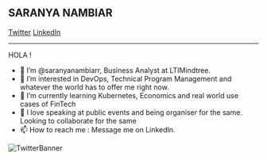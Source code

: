 <!--<p align=”center”> 
  <img width=”200" height=”200" src=”https://userimages.githubusercontent.com/64544937/206134941-e909647a-da02-4d0f-ab0e-4d0d384669de.jpg" alt=”my_banner”>
                                                                                                                                          </p>-->
                                                                                                               
SARANYA NAMBIAR
--------------------------------------------------
[Twitter](https://twitter.com/saranyanambiarr) [LinkedIn](https://www.linkedin.com/in/saranyanambiar/)

----------------------------------------------------------

HOLA !

- 👋 I’m @saranyanambiarr, Business Analyst at LTIMindtree.
- 👀 I’m interested in DevOps, Technical Program Management and whatever the world has to offer me right now.
- 🌱 I’m currently learning Kubernetes, Economics and real world use cases of FinTech
- 💞️ I love speaking at public events and being organiser for the same. Looking to collaborate for the same 
- 📫 How to reach me : Message me on LinkedIn.

<!---
saranyanambiarr/saranyanambiarr is a ✨ special ✨ repository because its `README.md` (this file) appears on your GitHub profile.
You can click the Preview link to take a look at your changes.
--->
                                                                                                                                          
![TwitterBanner](https://user-images.githubusercontent.com/64544937/206134941-e909647a-da02-4d0f-ab0e-4d0d384669de.jpg)
